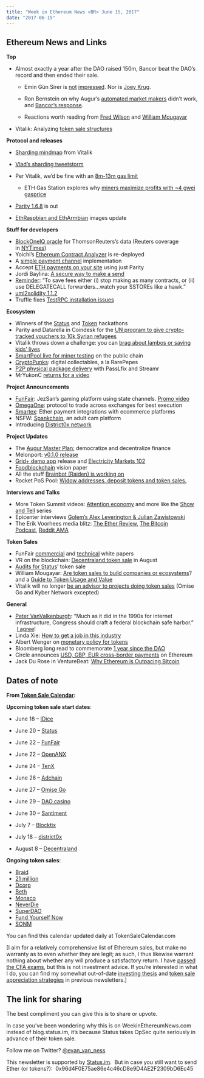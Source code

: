 ```yaml
---
title: "Week in Ethereum News <BR> June 15, 2017"
date: "2017-06-15"
---
```


## Ethereum News and Links  

**Top**

- Almost exactly a year after the DAO raised 150m, Bancor beat the DAO’s record and then ended their sale.
    - Emin Gün Sirer is [not](https://twitter.com/el33th4xor/status/873553255623786498) [impressed](https://twitter.com/el33th4xor/status/874336395585826816). Nor is [Joey Krug](https://twitter.com/joeykrug/status/874450730182000641).   
        
    - Ron Bernstein on why Augur’s [automated market makers](https://t.umblr.com/redirect?z=https%3A%2F%2Fwww.reddit.com%2Fr%2Fethereum%2Fcomments%2F6gy1bm%2Fdear_god_the_fr33_market_just_gave_150m_to%2Fdivjenf%2F&t=Yzk4MDVhMTk2YjY0ZjU5NTA5MDRhYWI3Y2FjNTVlNGNlMzQ5MDNhNSxJT2VWc1hsQw%3D%3D&b=t%3AQ8svKXOQOFn4j1wJ-IeWRA&p=https%3A%2F%2Fwww.weekinethereum.com%2Fpost%2F161863262548%2Fjune-11-2017&m=0) didn’t work, and [Bancor’s response](https://t.umblr.com/redirect?z=https%3A%2F%2Fwww.reddit.com%2Fr%2Fethereum%2Fcomments%2F6gy1bm%2Fdear_god_the_fr33_market_just_gave_150m_to%2Fdiwgipg%2F&t=MWY3ZmU0NDExM2RkOWFkMTg5MmVmYzM1YTg4YTdmMDYwM2RiMGU4YyxJT2VWc1hsQw%3D%3D&b=t%3AQ8svKXOQOFn4j1wJ-IeWRA&p=https%3A%2F%2Fwww.weekinethereum.com%2Fpost%2F161863262548%2Fjune-11-2017&m=0).
    - Reactions worth reading from [Fred Wilson](https://t.umblr.com/redirect?z=http%3A%2F%2Favc.com%2F2017%2F06%2Fbuyer-beware&t=NzEwNGFjMTZlOWQyZmFhODY5NzE0MGNjYTU1MjY0MGNjZmQ3ODYwZixJT2VWc1hsQw%3D%3D&b=t%3AQ8svKXOQOFn4j1wJ-IeWRA&p=https%3A%2F%2Fwww.weekinethereum.com%2Fpost%2F161863262548%2Fjune-11-2017&m=0) and [William Mougayar](https://t.umblr.com/redirect?z=http%3A%2F%2Fstartupmanagement.org%2F2017%2F06%2F13%2Fthoughts-on-the-bancor-token-sale-and-permissionless-innovation%2F&t=NmRiYTlkODI5MzE5M2FjZTVkMDEyMWRjYmU2YTdkZDEzNmY3ZjZmMixJT2VWc1hsQw%3D%3D&b=t%3AQ8svKXOQOFn4j1wJ-IeWRA&p=https%3A%2F%2Fwww.weekinethereum.com%2Fpost%2F161863262548%2Fjune-11-2017&m=0)  
        
- Vitalik: Analyzing [token sale structures](https://t.umblr.com/redirect?z=http%3A%2F%2Fvitalik.ca%2Fgeneral%2F2017%2F06%2F09%2Fsales.html&t=MzMxZGUxNGZkOGI0MjA1NzVlYjkyNTIyNDM4ZTkzOGE2ZTgxNGQ2NSxJT2VWc1hsQw%3D%3D&b=t%3AQ8svKXOQOFn4j1wJ-IeWRA&p=https%3A%2F%2Fwww.weekinethereum.com%2Fpost%2F161863262548%2Fjune-11-2017&m=0)

**Protocol and releases**

- [Sharding mindmap](https://t.umblr.com/redirect?z=https%3A%2F%2Fwww.mindomo.com%2Fmindmap%2Fsharding-d7cf8b6dee714d01a77388cb5d9d2a01&t=MDliMDA4YWNkY2M0ZjRmNTcyYmY2ZDc5MDFhZDkwMzg4MmI4ODhhMixJT2VWc1hsQw%3D%3D&b=t%3AQ8svKXOQOFn4j1wJ-IeWRA&p=https%3A%2F%2Fwww.weekinethereum.com%2Fpost%2F161863262548%2Fjune-11-2017&m=0) from Vitalik
- [Vlad’s sharding tweetstorm](https://twitter.com/VladZamfir/status/875225692232744960)
- Per Vitalik, we’d be fine with an [8m-13m gas limit](https://t.umblr.com/redirect?z=https%3A%2F%2Fwww.reddit.com%2Fr%2Fethereum%2Fcomments%2F6g6tww%2Fthere_are_hundreds_or_even_thousands_of_pending%2Fdio1rww%2F%3Fcontext%3D3&t=M2FkOThmMzI1NTM5NGQwZjFhNzdkZGFhMDk0YWRmYmMwMTU2OWFhYixJT2VWc1hsQw%3D%3D&b=t%3AQ8svKXOQOFn4j1wJ-IeWRA&p=https%3A%2F%2Fwww.weekinethereum.com%2Fpost%2F161863262548%2Fjune-11-2017&m=0)
    - ETH Gas Station explores why [miners maximize profits with ~4 gwei gasprice](https://t.umblr.com/redirect?z=https%3A%2F%2Fmedium.com%2F%40ethgasstation%2Fgas-profit-7778d8db7284&t=MzQwMTVlOTRlZTVmZjQ5OGM0YjlkYzcwMzIwMDdmZGMwOGFmMTQwNSxJT2VWc1hsQw%3D%3D&b=t%3AQ8svKXOQOFn4j1wJ-IeWRA&p=https%3A%2F%2Fwww.weekinethereum.com%2Fpost%2F161863262548%2Fjune-11-2017&m=0)  
        
- [Parity 1.6.8](https://t.umblr.com/redirect?z=https%3A%2F%2Fgithub.com%2Fparitytech%2Fparity%2Freleases%2Ftag%2Fv1.6.8&t=ZDY3NTU1YjUyZGU3MzViNzgyOTczM2MzOWY4NmY0YzUyZWUwYWU0ZSxJT2VWc1hsQw%3D%3D&b=t%3AQ8svKXOQOFn4j1wJ-IeWRA&p=https%3A%2F%2Fwww.weekinethereum.com%2Fpost%2F161863262548%2Fjune-11-2017&m=0) is out
- [EthRaspbian and EthArmbian](https://t.umblr.com/redirect?z=https%3A%2F%2Fwww.reddit.com%2Fr%2Fethereum%2Fcomments%2F6hduio%2Fethereum_on_arm_ethraspbian_and_etharmbian_images%2F&t=ODU4ZmUwNTNkYjA1NmI2M2VkNWQ4ZjU3NTU5N2I2OWY2ZWI4NGVjYyxJT2VWc1hsQw%3D%3D&b=t%3AQ8svKXOQOFn4j1wJ-IeWRA&p=https%3A%2F%2Fwww.weekinethereum.com%2Fpost%2F161863262548%2Fjune-11-2017&m=0) images update

**Stuff for developers**

- [BlockOneIQ oracle](https://t.umblr.com/redirect?z=https%3A%2F%2Fblockoneiq.thomsonreuters.com%2F&t=YzVjYzczMTEyZWZmMDlhY2I2MTA0NDJjMjM2OWM4MmE1N2JhZDI2YyxJT2VWc1hsQw%3D%3D&b=t%3AQ8svKXOQOFn4j1wJ-IeWRA&p=https%3A%2F%2Fwww.weekinethereum.com%2Fpost%2F161863262548%2Fjune-11-2017&m=0) for ThomsonReuters’s data (Reuters coverage in [NYTimes](https://t.umblr.com/redirect?z=https%3A%2F%2Fwww.nytimes.com%2Freuters%2F2017%2F06%2F14%2Ftechnology%2F14reuters-thomsonreuters-blockchain.html&t=YmFjYzAwMWRhMGNiMGI4ZjFiZDUzM2IzYjk0ZDZkYTIwNDBkMWI4YyxJT2VWc1hsQw%3D%3D&b=t%3AQ8svKXOQOFn4j1wJ-IeWRA&p=https%3A%2F%2Fwww.weekinethereum.com%2Fpost%2F161863262548%2Fjune-11-2017&m=0))
- Yoichi’s [Ethereum Contract Analyzer](https://t.umblr.com/redirect?z=http%3A%2F%2Fdry.yoichihirai.com%2F&t=YzZkNTg3NDI3MDNiZjNjM2RiOTUwY2U0ODUyOGI4ZTE0MDhiNDZmMSxJT2VWc1hsQw%3D%3D&b=t%3AQ8svKXOQOFn4j1wJ-IeWRA&p=https%3A%2F%2Fwww.weekinethereum.com%2Fpost%2F161863262548%2Fjune-11-2017&m=0) is re-deployed
- A [simple payment channel](https://t.umblr.com/redirect?z=https%3A%2F%2Fblog.gridplus.io%2Fa-simple-ethereum-payment-channel-implementation-2d320d1fad93&t=MTljYTQ4OThiNjdhOWI4YjhlYTU3MTZhOTc4YzM2NWFjNGMyODgzZixJT2VWc1hsQw%3D%3D&b=t%3AQ8svKXOQOFn4j1wJ-IeWRA&p=https%3A%2F%2Fwww.weekinethereum.com%2Fpost%2F161863262548%2Fjune-11-2017&m=0) implementation
- Accept [ETH payments on your site](https://t.umblr.com/redirect?z=https%3A%2F%2Fblog.haschek.at%2F2017%2Faccepting-ethereum-without-external-services.html&t=ZmQ5N2Y1NDUxNTFkZDhkM2UxZTUwYWZiYTY3MTUzZmM3OWJhYzk4OSxJT2VWc1hsQw%3D%3D&b=t%3AQ8svKXOQOFn4j1wJ-IeWRA&p=https%3A%2F%2Fwww.weekinethereum.com%2Fpost%2F161863262548%2Fjune-11-2017&m=0) using just Parity
- Jordi Baylina: [A secure way to make a send](https://t.umblr.com/redirect?z=https%3A%2F%2Fgist.github.com%2Fjbaylina%2Fe8ac19b8e7478fd10cf0363ad1a5a4b3&t=ZjBmMTE3MjkzZGZmMmJmZWIyNTUwM2I3ZWI2N2QzN2FjMWFlN2FkYyxJT2VWc1hsQw%3D%3D&b=t%3AQ8svKXOQOFn4j1wJ-IeWRA&p=https%3A%2F%2Fwww.weekinethereum.com%2Fpost%2F161863262548%2Fjune-11-2017&m=0)
- [Reminder](https://twitter.com/VitalikButerin/status/873485472428949504): “To save fees either (i) stop making as many contracts, or (ii) use DELEGATECALL forwarders…watch your SSTOREs like a hawk.”
- [uml2solidity 1.1.2](https://t.umblr.com/redirect?z=https%3A%2F%2Fwww.reddit.com%2Fr%2Fethereum%2Fcomments%2F6gnshv%2Fuml2solidity_112%2F&t=YTY4ZTZkNGI1N2NkYjM3MmRhNWMyNzc0NjBhNjNiNTNjZTY2NjIwMyxJT2VWc1hsQw%3D%3D&b=t%3AQ8svKXOQOFn4j1wJ-IeWRA&p=https%3A%2F%2Fwww.weekinethereum.com%2Fpost%2F161863262548%2Fjune-11-2017&m=0)
- Truffle fixes [TestRPC installation issues](https://t.umblr.com/redirect?z=http%3A%2F%2Ftruffleframework.com%2Fblog%2Fremoving-installation-issues-continued-testrpc&t=ZGJiZmE4ZmYzOTkyNjZiNjc3Njg2NzNlOGE1ZGY2ODk0N2I1MDBkMyxJT2VWc1hsQw%3D%3D&b=t%3AQ8svKXOQOFn4j1wJ-IeWRA&p=https%3A%2F%2Fwww.weekinethereum.com%2Fpost%2F161863262548%2Fjune-11-2017&m=0)

**Ecosystem**

- Winners of the [Status](https://t.umblr.com/redirect?z=https%3A%2F%2Fblog.status.im%2Fannouncing-winners-of-the-status-global-hackathon-a44fb54e98f7&t=OTM0MDU5YTVlOWViMjJkYTFhOTcyMTFmMTU1ZjQ0ODk4YWMyNWJlMSxJT2VWc1hsQw%3D%3D&b=t%3AQ8svKXOQOFn4j1wJ-IeWRA&p=https%3A%2F%2Fwww.weekinethereum.com%2Fpost%2F161863262548%2Fjune-11-2017&m=0) and [Token](https://t.umblr.com/redirect?z=https%3A%2F%2Fblog.tokenbrowser.com%2Fannouncing-the-token-hackathon-winners-93223a062113&t=ZWIwZWFiYjdjM2RhNzQ4OGQzMWYzMzI4N2FiZTE4YzE2ZDJlMjlhMyxJT2VWc1hsQw%3D%3D&b=t%3AQ8svKXOQOFn4j1wJ-IeWRA&p=https%3A%2F%2Fwww.weekinethereum.com%2Fpost%2F161863262548%2Fjune-11-2017&m=0) hackathons
- Parity and Datarella in Coindesk for the [UN program to give crypto-tracked vouchers to 10k Syrian refugees](https://t.umblr.com/redirect?z=http%3A%2F%2Fwww.coindesk.com%2Funited-nations-sends-aid-to-10000-syrian-refugees-using-ethereum-blockchain%2F&t=YmJkMjEwODhkMjY3ZWMzZjdhYmEyNzMzNTRhNDRlNzg0Mjg1Y2I3NSxJT2VWc1hsQw%3D%3D&b=t%3AQ8svKXOQOFn4j1wJ-IeWRA&p=https%3A%2F%2Fwww.weekinethereum.com%2Fpost%2F161863262548%2Fjune-11-2017&m=0)
- Vitalik throws down a challenge: you can [brag about lambos or saving kids’ lives](https://t.umblr.com/redirect?z=https%3A%2F%2Fwww.reddit.com%2Fr%2Fethtrader%2Fcomments%2F6gfxwt%2Fthis_is_ethereum_welcome_to_300_thanks_vitalik%2Fdiql639%2F%3Fcontext%3D3&t=YjViZTFjYjA2YTA1MDRlYWIxMzgxYTUxNGVhNzc2ODhmMDEyNmQxNCxJT2VWc1hsQw%3D%3D&b=t%3AQ8svKXOQOFn4j1wJ-IeWRA&p=https%3A%2F%2Fwww.weekinethereum.com%2Fpost%2F161863262548%2Fjune-11-2017&m=0)
- [SmartPool live for miner testing](https://t.umblr.com/redirect?z=https%3A%2F%2Fmedium.com%2Fsmartpool%2Fa-call-for-miners-to-join-smartpool-private-test-on-ethereum-5b3eaea21dae&t=Y2RhNjNjZWE2YmQ5Y2U2Y2VhYjdiNzk5ZjgwZGE3MzAxZTY5NjIzNCxJT2VWc1hsQw%3D%3D&b=t%3AQ8svKXOQOFn4j1wJ-IeWRA&p=https%3A%2F%2Fwww.weekinethereum.com%2Fpost%2F161863262548%2Fjune-11-2017&m=0) on the public chain
- [CryptoPunks](https://t.umblr.com/redirect?z=http%3A%2F%2Fwww.larvalabs.com%2Fcryptopunks&t=MDhkNTI5ZGNjYjE5NDc3ZDQ4NTI0N2Q5NTFkZjRmOTM4MGNmZjIwMyxJT2VWc1hsQw%3D%3D&b=t%3AQ8svKXOQOFn4j1wJ-IeWRA&p=https%3A%2F%2Fwww.weekinethereum.com%2Fpost%2F161863262548%2Fjune-11-2017&m=0): digital collectables, a la RarePepes
- [P2P physical package delivery](https://t.umblr.com/redirect?z=http%3A%2F%2Fblog.streamr.com%2F2017%2F06%2Fethereum-based-peer-to-peer-package-delivery-with-passlfix-and-streamr%2F&t=ODRlMDk0ZTkxYjU2YzAyNDg2ZmQ1OGQyYmMzMTBhMjhhYzZkZWU2YixJT2VWc1hsQw%3D%3D&b=t%3AQ8svKXOQOFn4j1wJ-IeWRA&p=https%3A%2F%2Fwww.weekinethereum.com%2Fpost%2F161863262548%2Fjune-11-2017&m=0) with PassLfix and Streamr
- MrYukonC [returns for a video](https://t.umblr.com/redirect?z=https%3A%2F%2Fwww.youtube.com%2Fwatch%3Fv%3DSE-3VweeFc0&t=Nzc5YjNiZDFjNDBlM2VmZWUyYjIxMGVkYzU2ZTYzMDJkOTY4OTA3YSxJT2VWc1hsQw%3D%3D&b=t%3AQ8svKXOQOFn4j1wJ-IeWRA&p=https%3A%2F%2Fwww.weekinethereum.com%2Fpost%2F161863262548%2Fjune-11-2017&m=0)

**Project Announcements**

- [FunFair](https://t.umblr.com/redirect?z=https%3A%2F%2Fwww.reddit.com%2Fr%2Fethereum%2Fcomments%2F6gf51d%2Ffirst_realtime_gaming_on_the_ethereum_blockchain%2F&t=MDQ2NDdlMTJlMDYxOTlhOTJjYmUyYzA2YjdhMTU3MjRlMzY3NjVjMyxJT2VWc1hsQw%3D%3D&b=t%3AQ8svKXOQOFn4j1wJ-IeWRA&p=https%3A%2F%2Fwww.weekinethereum.com%2Fpost%2F161863262548%2Fjune-11-2017&m=0): JezSan’s gaming platform using state channels. [Promo video](https://t.umblr.com/redirect?z=https%3A%2F%2Fwww.youtube.com%2Fwatch%3Fv%3DGb3RrTy40yI&t=YmVlN2Q3OWRkZDRlZDMxMjQzODYyZmFjNDU3NDBhMmJiYTQyNGZkMixJT2VWc1hsQw%3D%3D&b=t%3AQ8svKXOQOFn4j1wJ-IeWRA&p=https%3A%2F%2Fwww.weekinethereum.com%2Fpost%2F161863262548%2Fjune-11-2017&m=0)
- [OmegaOne](https://t.umblr.com/redirect?z=https%3A%2F%2Fmedia.consensys.net%2Fintroducing-omega-one-a-cheaper-and-safer-way-to-trade-cryptocurrencies-and-tokens-b59b9ccf29c4&t=Y2ZiZDA1ZTA1ZmQ2OGM3MjljYWVmYjQ2MmI3ODk0OTlhYmMxYzBkYyxJT2VWc1hsQw%3D%3D&b=t%3AQ8svKXOQOFn4j1wJ-IeWRA&p=https%3A%2F%2Fwww.weekinethereum.com%2Fpost%2F161863262548%2Fjune-11-2017&m=0): protocol to trade across exchanges for best execution
- [Smartex](https://t.umblr.com/redirect?z=https%3A%2F%2Fsmartex.io%2F&t=NWYwM2Q0OWE0OTg4Njc0NGJmYzNiMGQxZTg1YjdmYjYzOGMwMzIyNixJT2VWc1hsQw%3D%3D&b=t%3AQ8svKXOQOFn4j1wJ-IeWRA&p=https%3A%2F%2Fwww.weekinethereum.com%2Fpost%2F161863262548%2Fjune-11-2017&m=0): Ether payment integrations with ecommerce platforms
- NSFW: [Spankchain](https://t.umblr.com/redirect?z=https%3A%2F%2Fdocs.google.com%2Fpresentation%2Fd%2F13FoNfeBG-ppW3Tkpm2znBdno91_JCpy2qz9coaR-684%2F&t=YzBiYmMxZDU5OWE2ODgzNWZjMTRhZjJjYTNjZjFlNmJkMWY1YTMwNixJT2VWc1hsQw%3D%3D&b=t%3AQ8svKXOQOFn4j1wJ-IeWRA&p=https%3A%2F%2Fwww.weekinethereum.com%2Fpost%2F161863262548%2Fjune-11-2017&m=0), an adult cam platform
- Introducing [District0x network](https://t.umblr.com/redirect?z=https%3A%2F%2Fblog.district0x.io%2Fintroducing-the-district0x-network-5d45a72d364a&t=YzAzNTllMzU4NDM5OWQ1MDNjNGVhNGJlZWFmODMzNmYwZGJlZjRhMixJT2VWc1hsQw%3D%3D&b=t%3AQ8svKXOQOFn4j1wJ-IeWRA&p=https%3A%2F%2Fwww.weekinethereum.com%2Fpost%2F161863262548%2Fjune-11-2017&m=0)

**Project Updates**

- The [Augur Master Plan:](https://t.umblr.com/redirect?z=https%3A%2F%2Fmedium.com%2F%40AugurProject%2Faugur-master-plan-42dda65a3e3d&t=OGNiZjJkOTFmZTM0ZTQwMjYzNTRhMjRhYjFkYTYyZWZkNzg3NDY3YixJT2VWc1hsQw%3D%3D&b=t%3AQ8svKXOQOFn4j1wJ-IeWRA&p=https%3A%2F%2Fwww.weekinethereum.com%2Fpost%2F161863262548%2Fjune-11-2017&m=0) democratize and decentralize finance
- Melonport: [v0.1.0 release](https://t.umblr.com/redirect?z=https%3A%2F%2Fmedium.com%2F%40melonproject%2Fmelon-v0-1-0-release-2a81102b03fd&t=YWFjNTBlMTcwOTI5NzUxZTI3ZTEzMmZhMzhhOWM4MzRmNWZhY2JhYSxJT2VWc1hsQw%3D%3D&b=t%3AQ8svKXOQOFn4j1wJ-IeWRA&p=https%3A%2F%2Fwww.weekinethereum.com%2Fpost%2F161863262548%2Fjune-11-2017&m=0)
- [Grid+ demo app](https://t.umblr.com/redirect?z=https%3A%2F%2Fmedium.com%2F%40asmiller1989%2Fannouncing-the-grid-demo-app-23bed3bfafb9&t=MGY0NmVlN2I5ZmI2OGUxNzdkMGExYmMzNzRhNTFhMmM5NWFiMDY3YyxJT2VWc1hsQw%3D%3D&b=t%3AQ8svKXOQOFn4j1wJ-IeWRA&p=https%3A%2F%2Fwww.weekinethereum.com%2Fpost%2F161863262548%2Fjune-11-2017&m=0) release and [Electricity Markets 102](https://t.umblr.com/redirect?z=https%3A%2F%2Fblog.gridplus.io%2Fgrid-4-electricity-markets-102-49f10cf8d10f&t=MzA1ZTM0MjIxYTNjNWVkNWE4MDZlODU0MDg1MGZlZGZiOWIwNjZkOCxJT2VWc1hsQw%3D%3D&b=t%3AQ8svKXOQOFn4j1wJ-IeWRA&p=https%3A%2F%2Fwww.weekinethereum.com%2Fpost%2F161863262548%2Fjune-11-2017&m=0)
- [Foodblockchain](https://t.umblr.com/redirect?z=http%3A%2F%2Fwww.foodblockchain.xyz%2Fwp-content%2Fuploads%2F2017%2F06%2Ffoodsupplychain2.0_v.1.02.pdf&t=ODA5Y2I2MGIwZWM5NGFlMWM4MDc1MTczZGM4MWMyZDJhMTRlYjRmNyxJT2VWc1hsQw%3D%3D&b=t%3AQ8svKXOQOFn4j1wJ-IeWRA&p=https%3A%2F%2Fwww.weekinethereum.com%2Fpost%2F161863262548%2Fjune-11-2017&m=0) vision paper
- All the stuff [Brainbot (Raiden) is working on](https://t.umblr.com/redirect?z=https%3A%2F%2Fmedium.com%2F%40brainbot%2Fbrainbot-technologies-a-blockchain-development-studio-4f70d4ed72a&t=NmM0NTU4ZWIxNTcxZjNlZmMxM2UxMjQ4ZGYwMzBmZTNlNWQzNDlmYSxJT2VWc1hsQw%3D%3D&b=t%3AQ8svKXOQOFn4j1wJ-IeWRA&p=https%3A%2F%2Fwww.weekinethereum.com%2Fpost%2F161863262548%2Fjune-11-2017&m=0)
- Rocket PoS Pool: [Widow addresses, deposit tokens and token sales.](https://t.umblr.com/redirect?z=https%3A%2F%2Fmedium.com%2F%40darcius%2Frocket-pool-widow-addresses-deposit-tokens-and-token-sales-4a022154945f&t=MzdkY2M3M2U5ZDY5NjdkODE4YzcwMzk2ZWZkMzFmNjY5YWJlYzBhMixJT2VWc1hsQw%3D%3D&b=t%3AQ8svKXOQOFn4j1wJ-IeWRA&p=https%3A%2F%2Fwww.weekinethereum.com%2Fpost%2F161863262548%2Fjune-11-2017&m=0)

**Interviews and Talks**

- More Token Summit videos: [Attention economy](https://t.umblr.com/redirect?z=https%3A%2F%2Fwww.youtube.com%2Fwatch%3Fv%3D0POkG42H-4s&t=ZmZiODA3MWE2ZjA2ODQwYmNjMGY3MmJhYTZjODc5NjZkMmY3ODdlNCxJT2VWc1hsQw%3D%3D&b=t%3AQ8svKXOQOFn4j1wJ-IeWRA&p=https%3A%2F%2Fwww.weekinethereum.com%2Fpost%2F161863262548%2Fjune-11-2017&m=0) and more like the [Show and Tell](https://t.umblr.com/redirect?z=https%3A%2F%2Fwww.youtube.com%2Fchannel%2FUClKay1eOR8D825wY5PBYFUA%2Fvideos&t=NzAyZGRkM2RlZTAzOWM2ODEzOWM4ZGQ1NjU5ZmM2MDUzZjhjZDYzNyxJT2VWc1hsQw%3D%3D&b=t%3AQ8svKXOQOFn4j1wJ-IeWRA&p=https%3A%2F%2Fwww.weekinethereum.com%2Fpost%2F161863262548%2Fjune-11-2017&m=0) series
- Epicenter interviews [Golem’s Alex Leverington & Julian Zawistowski](https://t.umblr.com/redirect?z=https%3A%2F%2Fepicenter.tv%2Fepisode%2F187%2F&t=ZWFmMDBjNGM3MTcwMDU3YmI5ZjM5ZmExYmIzZGRiODgwNzkzNjhhZSxJT2VWc1hsQw%3D%3D&b=t%3AQ8svKXOQOFn4j1wJ-IeWRA&p=https%3A%2F%2Fwww.weekinethereum.com%2Fpost%2F161863262548%2Fjune-11-2017&m=0)
- The Erik Voorhees media blitz: [The Ether Review](https://t.umblr.com/redirect?z=https%3A%2F%2Fetherreview.info%2Fthe-ether-review-67-celebrating-erik-voorhees-week-with-erik-voorhees-e9e0488b2f89&t=Y2U0M2U2ZjY5MzAxZTYyZWI5ZDcyYTg0OTkyZTQ0NWMzNTFmYmJlYixJT2VWc1hsQw%3D%3D&b=t%3AQ8svKXOQOFn4j1wJ-IeWRA&p=https%3A%2F%2Fwww.weekinethereum.com%2Fpost%2F161863262548%2Fjune-11-2017&m=0), [The Bitcoin Podcast](https://t.umblr.com/redirect?z=http%3A%2F%2Fthebitcoinpodcast.com%2Fepisode-132%2F&t=MTc2ZDM0ZTdjZDc5MjdiZTdkODcwN2E1NTIwZTMyNmE4OGJlN2YxNixJT2VWc1hsQw%3D%3D&b=t%3AQ8svKXOQOFn4j1wJ-IeWRA&p=https%3A%2F%2Fwww.weekinethereum.com%2Fpost%2F161863262548%2Fjune-11-2017&m=0), [Reddit AMA](https://t.umblr.com/redirect?z=https%3A%2F%2Fwww.reddit.com%2Fr%2Fethereum%2Fcomments%2F6hfw8y%2Fama_w_erik_voorhees_shapeshift_ceo_ask_me_anything%2F&t=NjBjYWNiMTdkYjkzMDA3YTZmZTA5MWZlMDA0MzFmOTE1MDZhNDNhYixJT2VWc1hsQw%3D%3D&b=t%3AQ8svKXOQOFn4j1wJ-IeWRA&p=https%3A%2F%2Fwww.weekinethereum.com%2Fpost%2F161863262548%2Fjune-11-2017&m=0)

**Token Sales**

- FunFair [commercial](https://t.umblr.com/redirect?z=https%3A%2F%2Fwww.funfair.io%2Fwp-content%2Fuploads%2F2017%2F06%2FFunFair-Commercial-White-Paper.pdf&t=NjUzZGYzOTc0YTk0N2Y4M2I4YmJkNGZiMzYyYmE1YjIzYzc5ZmU3NSxJT2VWc1hsQw%3D%3D&b=t%3AQ8svKXOQOFn4j1wJ-IeWRA&p=https%3A%2F%2Fwww.weekinethereum.com%2Fpost%2F161863262548%2Fjune-11-2017&m=0) and [technical](https://t.umblr.com/redirect?z=https%3A%2F%2Fwww.funfair.io%2Fwp-content%2Fuploads%2F2017%2F06%2FFunFair-Technical-White-Paper.pdf&t=Y2E1ODkwM2NkYWM2NDRiNmE0YTBjOTdiN2QxYmFiYzlhNThiZmE5MyxJT2VWc1hsQw%3D%3D&b=t%3AQ8svKXOQOFn4j1wJ-IeWRA&p=https%3A%2F%2Fwww.weekinethereum.com%2Fpost%2F161863262548%2Fjune-11-2017&m=0) white papers
- VR on the blockchain: [Decentraland token sale](https://t.umblr.com/redirect?z=https%3A%2F%2Fmedium.com%2Fdecentraland%2Fannouncing-the-decentraland-token-sale-da46f9c6d2ed&t=Y2YzMGEyZGNkMzNiYTI0OTE0NDI1M2RhMGNiMTk0OGUyMzIwOGRlZCxJT2VWc1hsQw%3D%3D&b=t%3AQ8svKXOQOFn4j1wJ-IeWRA&p=https%3A%2F%2Fwww.weekinethereum.com%2Fpost%2F161863262548%2Fjune-11-2017&m=0) in August
- [Audits for Status](https://t.umblr.com/redirect?z=https%3A%2F%2Fgithub.com%2Fstatus-im%2Fstatus-network-token%2Ftree%2Fmaster%2Faudits&t=NTc0Y2VmZTE1NTQ4MTU2ZWYxMTk1ZTEyMzJlMzUzODBjOWJlODMxNixJT2VWc1hsQw%3D%3D&b=t%3AQ8svKXOQOFn4j1wJ-IeWRA&p=https%3A%2F%2Fwww.weekinethereum.com%2Fpost%2F161863262548%2Fjune-11-2017&m=0)’ token sale
- William Mougayar: [Are token sales to build companies or ecosystems](https://t.umblr.com/redirect?z=http%3A%2F%2Fstartupmanagement.org%2F2017%2F06%2F14%2Fraising-tokens-to-build-a-company-or-an-ecosystem%2F&t=MDViN2I1ZWQ4ZDA5MGU5NzAxZjIxZTFhNzE0YjUxZmI3NTI5ODE4YyxJT2VWc1hsQw%3D%3D&b=t%3AQ8svKXOQOFn4j1wJ-IeWRA&p=https%3A%2F%2Fwww.weekinethereum.com%2Fpost%2F161863262548%2Fjune-11-2017&m=0)? and a [Guide to Token Usage and Value](https://t.umblr.com/redirect?z=http%3A%2F%2Fstartupmanagement.org%2F2017%2F06%2F10%2Ftokenomics-a-business-guide-to-token-usage-utility-and-value%2F&t=MjRiMGViOGU5MDdmOGNmYWRjMWRmNzkxM2Q5MzM5YzRkNmRmZGJjNCxJT2VWc1hsQw%3D%3D&b=t%3AQ8svKXOQOFn4j1wJ-IeWRA&p=https%3A%2F%2Fwww.weekinethereum.com%2Fpost%2F161863262548%2Fjune-11-2017&m=0)
- Vitalik will no longer [be an advisor to projects doing token sales](https://twitter.com/VitalikButerin/status/874521946079232000) (Omise Go and Kyber Network excepted)

**General**

- [Peter VanValkenburgh](https://twitter.com/coincenter/status/872826758273413121): “Much as it did in the 1990s for internet infrastructure, Congress should craft a federal blockchain safe harbor.”  [I agree](https://t.umblr.com/redirect?z=https%3A%2F%2Fblog.status.im%2Fweek-in-ethereum-may-14-4b5c7a60d31&t=Nzc5ZmVkZGYxOTFmZDExZTBhZWMzNmM2ZjQxYzg4ZWYyOTM5YTMyMSxJT2VWc1hsQw%3D%3D&b=t%3AQ8svKXOQOFn4j1wJ-IeWRA&p=https%3A%2F%2Fwww.weekinethereum.com%2Fpost%2F161863262548%2Fjune-11-2017&m=0)!
- Linda Xie: [How to get a job in this industry](https://t.umblr.com/redirect?z=https%3A%2F%2Fmedium.com%2F%40linda.xie%2Fhow-to-join-the-digital-currency-industry-fe8508bc5d64&t=ZGZhMzA5YmE1NDllNDE3M2JkYjg0MDg3YTdkZDJlZGNiNTE5MTI4MSxJT2VWc1hsQw%3D%3D&b=t%3AQ8svKXOQOFn4j1wJ-IeWRA&p=https%3A%2F%2Fwww.weekinethereum.com%2Fpost%2F161863262548%2Fjune-11-2017&m=0)
- Albert Wenger on [monetary policy for tokens](https://t.umblr.com/redirect?z=http%3A%2F%2Fcontinuations.com%2Fpost%2F161700099130%2Fmonetary-policy-for-crypto-tokens&t=YmY0N2QzZjg0ZjM2MTljYTk4OWNmYThiYzY0ODY3YWFiZGUxYTNmOCxJT2VWc1hsQw%3D%3D&b=t%3AQ8svKXOQOFn4j1wJ-IeWRA&p=https%3A%2F%2Fwww.weekinethereum.com%2Fpost%2F161863262548%2Fjune-11-2017&m=0)
- Bloomberg long read to commemorate [1 year since the DAO](https://t.umblr.com/redirect?z=https%3A%2F%2Fwww.bloomberg.com%2Ffeatures%2F2017-the-ether-thief%2F%3Fcmpid%3Dsocialflow-twitter-business%26utm_content%3Dbusiness%26utm_campaign%3Dsocialflow-organic%26utm_source%3Dtwitter%26utm_medium%3Dsocial&t=YzliZDY4Yjk0MzVkMWMyODliMDVhNjM5YjU0MTQzNDNmOTQzMTc1MyxJT2VWc1hsQw%3D%3D&b=t%3AQ8svKXOQOFn4j1wJ-IeWRA&p=https%3A%2F%2Fwww.weekinethereum.com%2Fpost%2F161863262548%2Fjune-11-2017&m=0)
- Circle announces [USD, GBP, EUR cross-border payments](https://t.umblr.com/redirect?z=https%3A%2F%2Fblog.circle.com%2F2017%2F06%2F14%2Ffree-cross-border-payments-european-growth-product-features-and-new-services%2F&t=OTAxM2YwOTJiMTY5NjY0Yzc1ZWE2YjdlMTk2ZDEwZTdiYTNhNTY4MyxJT2VWc1hsQw%3D%3D&b=t%3AQ8svKXOQOFn4j1wJ-IeWRA&p=https%3A%2F%2Fwww.weekinethereum.com%2Fpost%2F161863262548%2Fjune-11-2017&m=0) on Ethereum
- Jack Du Rose in VentureBeat: [Why Ethereum is Outpacing Bitcoin](https://t.umblr.com/redirect?z=https%3A%2F%2Fventurebeat.com%2F2017%2F06%2F11%2Fwhy-ethereum-is-outpacing-bitcoin%2F&t=Zjc1MWE5MTU4MGJmYTVmM2YyNzc0ZjY3MzUxYmNiN2E3NzFkYTllMyxJT2VWc1hsQw%3D%3D&b=t%3AQ8svKXOQOFn4j1wJ-IeWRA&p=https%3A%2F%2Fwww.weekinethereum.com%2Fpost%2F161863262548%2Fjune-11-2017&m=0)

## Dates of note

**From [Token Sale Calendar](https://t.umblr.com/redirect?z=http%3A%2F%2Fwww.tokensalecalendar.com%2F&t=OTg4NDg2ZGYyMDEyNjA0MzU3ODhiMDUwZjZhNmY4YWUzNmZiMzQ5MSxJT2VWc1hsQw%3D%3D&b=t%3AQ8svKXOQOFn4j1wJ-IeWRA&p=https%3A%2F%2Fwww.weekinethereum.com%2Fpost%2F161863262548%2Fjune-11-2017&m=0):**

**Upcoming token sale start dates**:

- June 18 – [IDice](https://t.umblr.com/redirect?z=https%3A%2F%2Fcrowdsale.idice.io%2F&t=MjkzMTA2OTU4MWIwM2FmODMwOTQ5MzVlN2UzNTExZTZhZTUxMWE5OSxJT2VWc1hsQw%3D%3D&b=t%3AQ8svKXOQOFn4j1wJ-IeWRA&p=https%3A%2F%2Fwww.weekinethereum.com%2Fpost%2F161863262548%2Fjune-11-2017&m=0)
- June 20 – [Status](https://t.umblr.com/redirect?z=https%3A%2F%2Fstatus.im%2F&t=NjFmODQwOWI2ZTdiYjgyOTVlNzM0MTkwY2M0MjBiNjAyZjUxNWRjNSxJT2VWc1hsQw%3D%3D&b=t%3AQ8svKXOQOFn4j1wJ-IeWRA&p=https%3A%2F%2Fwww.weekinethereum.com%2Fpost%2F161863262548%2Fjune-11-2017&m=0)  
    
- June 22 – [FunFair](https://t.umblr.com/redirect?z=http%3A%2F%2Fwww.funfair.io%2F&t=Y2ZhNTVhMGIyNzgyZjk4NjY2NzI5NTc3MTUyMzUyZDE1MDAzNzc2ZCxJT2VWc1hsQw%3D%3D&b=t%3AQ8svKXOQOFn4j1wJ-IeWRA&p=https%3A%2F%2Fwww.weekinethereum.com%2Fpost%2F161863262548%2Fjune-11-2017&m=0)  
    
- June 22 – [OpenANX](https://t.umblr.com/redirect?z=https%3A%2F%2Fwww.openanx.org%2Fen%2F&t=MTc3N2ZhMjI3NzA5MDRlZWY5Y2U5ZjVmNTJjZTFiM2RlY2E2MWQ1ZCxJT2VWc1hsQw%3D%3D&b=t%3AQ8svKXOQOFn4j1wJ-IeWRA&p=https%3A%2F%2Fwww.weekinethereum.com%2Fpost%2F161863262548%2Fjune-11-2017&m=0)  
    
- June 24 – [TenX](https://t.umblr.com/redirect?z=https%3A%2F%2Fwww.tenx.tech%2F&t=N2E1MmMwNjZhZTkyMDU0YWRlNDY2NWEyZTVmNTc0YjMyNjczMDBmNyxJT2VWc1hsQw%3D%3D&b=t%3AQ8svKXOQOFn4j1wJ-IeWRA&p=https%3A%2F%2Fwww.weekinethereum.com%2Fpost%2F161863262548%2Fjune-11-2017&m=0)  
    
- June 26 – [Adchain](https://t.umblr.com/redirect?z=https%3A%2F%2Fadtoken.com%2F&t=MzMyNDUxNTA5MTY4OThjMmNmNTk2Y2QzOTAyNjY1MDliNWU4MjM5OSxJT2VWc1hsQw%3D%3D&b=t%3AQ8svKXOQOFn4j1wJ-IeWRA&p=https%3A%2F%2Fwww.weekinethereum.com%2Fpost%2F161863262548%2Fjune-11-2017&m=0)  
    
- June 27 – [Omise Go](https://t.umblr.com/redirect?z=https%3A%2F%2Fomg.omise.co%2F&t=NTU5MDFmOWUwZjhlZWY4MjYyNjgyOTMwM2IxMGEyZTUyNGVjYjYyMyxJT2VWc1hsQw%3D%3D&b=t%3AQ8svKXOQOFn4j1wJ-IeWRA&p=https%3A%2F%2Fwww.weekinethereum.com%2Fpost%2F161863262548%2Fjune-11-2017&m=0)  
    
- June 29 – [DAO.casino](https://t.umblr.com/redirect?z=https%3A%2F%2Fdao.casino%2F&t=YWVjMjQ0MjE3MTJlZDkxMjFlMDg1ZmExZGQ1YTY2ODZiMmFlMzJkNixJT2VWc1hsQw%3D%3D&b=t%3AQ8svKXOQOFn4j1wJ-IeWRA&p=https%3A%2F%2Fwww.weekinethereum.com%2Fpost%2F161863262548%2Fjune-11-2017&m=0)  
    
- June 30 – [Santiment](https://t.umblr.com/redirect?z=http%3A%2F%2Fwww.santiment.net%2F&t=MGJmN2M4NDhiN2I5MWRhYTUyOThiMWJjOTQzYmI5MTJlZWNmYWFiNSxJT2VWc1hsQw%3D%3D&b=t%3AQ8svKXOQOFn4j1wJ-IeWRA&p=https%3A%2F%2Fwww.weekinethereum.com%2Fpost%2F161863262548%2Fjune-11-2017&m=0)    
    
- July 7 – [Blocktix](https://t.umblr.com/redirect?z=https%3A%2F%2Fblocktix.io%2F&t=M2IyN2Q5Yjc2MjlmOTg1ZjQzZDI2ZDQ0ZjQ2ODZjNmVhZTIzYjhmYSxJT2VWc1hsQw%3D%3D&b=t%3AQ8svKXOQOFn4j1wJ-IeWRA&p=https%3A%2F%2Fwww.weekinethereum.com%2Fpost%2F161863262548%2Fjune-11-2017&m=0)  
    
- July 18 – [district0x](https://t.umblr.com/redirect?z=https%3A%2F%2Fdistrict0x.io%2F&t=OGI1YmJhZDcwY2RlYjUyYTQwZWNjMTliMjdjODEyMWIxMmIwNTdiYSxJT2VWc1hsQw%3D%3D&b=t%3AQ8svKXOQOFn4j1wJ-IeWRA&p=https%3A%2F%2Fwww.weekinethereum.com%2Fpost%2F161863262548%2Fjune-11-2017&m=0)
- August 8 – [Decentraland](https://t.umblr.com/redirect?z=https%3A%2F%2Fdecentraland.org%2F&t=OGE2ZDY0ZWMwODVlMzA3MjBmNTRkOTYzNzY3ZDJhNWNlYmZkYjBkOSxJT2VWc1hsQw%3D%3D&b=t%3AQ8svKXOQOFn4j1wJ-IeWRA&p=https%3A%2F%2Fwww.weekinethereum.com%2Fpost%2F161863262548%2Fjune-11-2017&m=0)  
    

**Ongoing token sales**:

- [Braid](http://t.umblr.com/redirect?z=https%3A%2F%2Fcampaign.braidthemovie.com%2F&t=M2ZmOWI2MzA2YjEwNWUzNDYxODRiNDlkM2UwNjg5ODQ5OTNlZWNmYSxJMTl3VWNZcA%3D%3D&b=t%3ARqKlLBDa5AFqUBYwGpoSJQ&p=http%3A%2F%2Fwww.tokensalecalendar.com%2Fpost%2F161854306808%2Fupcoming-token-sale-starts-june-17-status-june&m=1)
- [21 million](http://t.umblr.com/redirect?z=https%3A%2F%2Fwww.21million.co.uk%2F&t=NWY1MmY5Yjk4YTA3NGJjYWJkYjAyMWRkYWQ4MDEzNTI2YWFlYzY1ZSxJMTl3VWNZcA%3D%3D&b=t%3ARqKlLBDa5AFqUBYwGpoSJQ&p=http%3A%2F%2Fwww.tokensalecalendar.com%2Fpost%2F161854306808%2Fupcoming-token-sale-starts-june-17-status-june&m=1)
- [Dcorp](http://t.umblr.com/redirect?z=https%3A%2F%2Fwww.dcorp.it%2Fcrowdsale%23countdown&t=YjFjOTQ1MGUzYjEyZWEyODliNzQ0YzhmMDU2OTIyYWNhZGNiZGVkMSxJMTl3VWNZcA%3D%3D&b=t%3ARqKlLBDa5AFqUBYwGpoSJQ&p=http%3A%2F%2Fwww.tokensalecalendar.com%2Fpost%2F161854306808%2Fupcoming-token-sale-starts-june-17-status-june&m=1)
- [Beth](http://t.umblr.com/redirect?z=https%3A%2F%2Fbeth.jp%2F&t=ZTFlYmVjNjc4ZWZkZmQxZDViMzAwMmI3MWZhYzk3Mjk1NTA0OGYwZCxJMTl3VWNZcA%3D%3D&b=t%3ARqKlLBDa5AFqUBYwGpoSJQ&p=http%3A%2F%2Fwww.tokensalecalendar.com%2Fpost%2F161854306808%2Fupcoming-token-sale-starts-june-17-status-june&m=1)
- [Monaco](http://t.umblr.com/redirect?z=https%3A%2F%2Fwww.mona.co%2Ftokensale.html&t=NDNlZDVhMzExM2RmZWUzZGFmMzBiODIxMDA3NGZjYTgzODQ3MzRjMyxJMTl3VWNZcA%3D%3D&b=t%3ARqKlLBDa5AFqUBYwGpoSJQ&p=http%3A%2F%2Fwww.tokensalecalendar.com%2Fpost%2F161854306808%2Fupcoming-token-sale-starts-june-17-status-june&m=1)
- [NeverDie](http://t.umblr.com/redirect?z=https%3A%2F%2Fneverdie.com&t=ZTUyMmE5ZTk3YjY1ZGFhM2VmN2UxMDA0ZDQxOWQzYzg1YTA3NTFkMyxJMTl3VWNZcA%3D%3D&b=t%3ARqKlLBDa5AFqUBYwGpoSJQ&p=http%3A%2F%2Fwww.tokensalecalendar.com%2Fpost%2F161854306808%2Fupcoming-token-sale-starts-june-17-status-june&m=1)
- [SuperDAO](http://t.umblr.com/redirect?z=http%3A%2F%2Fcrowdfunding.superdao.io%2F&t=YTA4OGQyOGU3NmVkMjMxYTViYzg4M2Q0NTNlZTAwMGQyZDc4YmY1NixJMTl3VWNZcA%3D%3D&b=t%3ARqKlLBDa5AFqUBYwGpoSJQ&p=http%3A%2F%2Fwww.tokensalecalendar.com%2Fpost%2F161854306808%2Fupcoming-token-sale-starts-june-17-status-june&m=1)
- [Fund Yourself Now](http://t.umblr.com/redirect?z=https%3A%2F%2Fwww.fundyourselfnow.com%2F&t=YTQ1ODYzYzE5YzUwOWMzNTdjZDA1MGExNmY0MjdlN2E4OTVlMTEyMixJMTl3VWNZcA%3D%3D&b=t%3ARqKlLBDa5AFqUBYwGpoSJQ&p=http%3A%2F%2Fwww.tokensalecalendar.com%2Fpost%2F161854306808%2Fupcoming-token-sale-starts-june-17-status-june&m=1)
- [SONM](http://t.umblr.com/redirect?z=https%3A%2F%2Fsonm.io%2Fsonm-ico-details%2F&t=NzA1YjZiN2JiYmM3Yjg1ZmM2NzE2ZDNiOWVlMzYyMmZhNjZkOTc3ZSxJMTl3VWNZcA%3D%3D&b=t%3ARqKlLBDa5AFqUBYwGpoSJQ&p=http%3A%2F%2Fwww.tokensalecalendar.com%2Fpost%2F161854306808%2Fupcoming-token-sale-starts-june-17-status-june&m=1)

You can find this calendar updated daily at TokenSaleCalendar.com

\[I aim for a relatively comprehensive list of Ethereum sales, but make no warranty as to even whether they are legit; as such, I thus likewise warrant nothing about whether any will produce a satisfactory return. I have [passed the CFA exams](https://t.umblr.com/redirect?z=http%3A%2F%2Fwww.evanvanness.com%2Fpost%2F144767932386%2Fprepare-effectively-for-the-cfa-exam-how-to-skip&t=MmU4MjBiNjAyN2ZiMjhkM2ZlYzNjOWUyNzUwMjc5NjUwODc0MzY3ZixJT2VWc1hsQw%3D%3D&b=t%3AQ8svKXOQOFn4j1wJ-IeWRA&p=https%3A%2F%2Fwww.weekinethereum.com%2Fpost%2F161863262548%2Fjune-11-2017&m=0), but this is not investment advice. If you’re interested in what I do, you can find my somewhat out-of-date [investing thesis](http://www.weekinethereum.com/post/155180529233/august-28-2016) and [token sale appreciation strategies](http://www.weekinethereum.com/post/155180207393/september-4-2016) in previous newsletters.\]

## The link for sharing

The best compliment you can give this is to share or upvote.

  
In case you’ve been wondering why this is on WeekinEthereumNews.com instead of blog.status.im, it’s because Status takes OpSec quite seriously in advance of their token sale.  
  
  
Follow me on Twitter? [@evan\_van\_ness](https://twitter.com/evan_van_ness)

This newsletter is supported by [Status.im](https://t.umblr.com/redirect?z=https%3A%2F%2Fstatus.im%2F&t=NjFmODQwOWI2ZTdiYjgyOTVlNzM0MTkwY2M0MjBiNjAyZjUxNWRjNSxJT2VWc1hsQw%3D%3D&b=t%3AQ8svKXOQOFn4j1wJ-IeWRA&p=https%3A%2F%2Fwww.weekinethereum.com%2Fpost%2F161863262548%2Fjune-11-2017&m=0).  But in case you still want to send Ether (or tokens?):  0x96d4F0E75ae86e4c46cD8e9D4AE2F2309bD6Ec45
